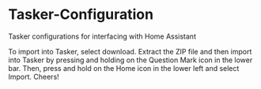 # Tasker-Configuration
Tasker configurations for interfacing with Home Assistant

To import into Tasker, select download. Extract the ZIP file and then import into Tasker by pressing and holding on the Question Mark icon in the lower bar. Then, press and hold on the Home icon in the lower left and select Import. Cheers!
